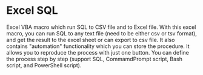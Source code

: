 # Excel SQL
Excel VBA macro which run SQL to CSV file and to Excel file. With this excel macro, you can run SQL to any text file (need to be either csv or tsv format), and get the result to the excel sheet or can export to csv file.
It also contains "automation" functionality which you can store the procedure. It allows you to reproduce the process with just one button. You can define the process step by step (support SQL, CommamdPrompt script, Bash script, and PowerShell script).
